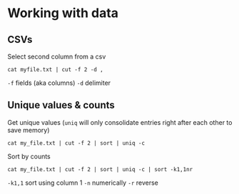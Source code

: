 # Working with data

## CSVs

Select second column from a csv

`cat myfile.txt | cut -f 2 -d ,`

`-f` fields (aka columns)
`-d` delimiter


## Unique values & counts

Get unique values (`uniq` will only consolidate entries right after each other to save memory)

`cat my_file.txt | cut -f 2 | sort | uniq -c`

Sort by counts

`cat my_file.txt | cut -f 2 | sort | uniq -c | sort -k1,1nr`

`-k1,1` sort using column 1
`-n` numerically
`-r` reverse
